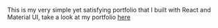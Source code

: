 This is my very simple yet satisfying portfolio that I built with React and Material UI, take a look at my portfolio [here](https://portfolio-iota-sandy-90.vercel.app/)
